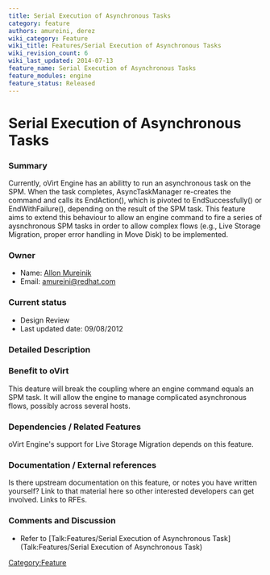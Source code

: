 ```yaml
---
title: Serial Execution of Asynchronous Tasks
category: feature
authors: amureini, derez
wiki_category: Feature
wiki_title: Features/Serial Execution of Asynchronous Tasks
wiki_revision_count: 6
wiki_last_updated: 2014-07-13
feature_name: Serial Execution of Asynchronous Tasks
feature_modules: engine
feature_status: Released
---
```


# Serial Execution of Asynchronous Tasks

### Summary

Currently, oVirt Engine has an abilitty to run an asynchronous task on the SPM. When the task completes, AsyncTaskManager re-creates the command and calls its EndAction(), which is pivoted to EndSuccessfully() or EndWithFailure(), depending on the result of the SPM task. This feature aims to extend this behaviour to allow an engine command to fire a series of aysnchronous SPM tasks in order to allow complex flows (e.g., Live Storage Migration, proper error handling in Move Disk) to be implemented.

### Owner

*   Name: [ Allon Mureinik](User:amureini)
*   Email: amureini@redhat.com

### Current status

*   Design Review
*   Last updated date: 09/08/2012

### Detailed Description

### Benefit to oVirt

This deature will break the coupling where an engine command equals an SPM task. It will allow the engine to manage complicated asynchronous flows, possibly across several hosts.

### Dependencies / Related Features

oVirt Engine's support for Live Storage Migration depends on this feature.

### Documentation / External references

Is there upstream documentation on this feature, or notes you have written yourself? Link to that material here so other interested developers can get involved. Links to RFEs.

### Comments and Discussion

*   Refer to [Talk:Features/Serial Execution of Asynchronous Task](Talk:Features/Serial Execution of Asynchronous Task)

<Category:Feature>
